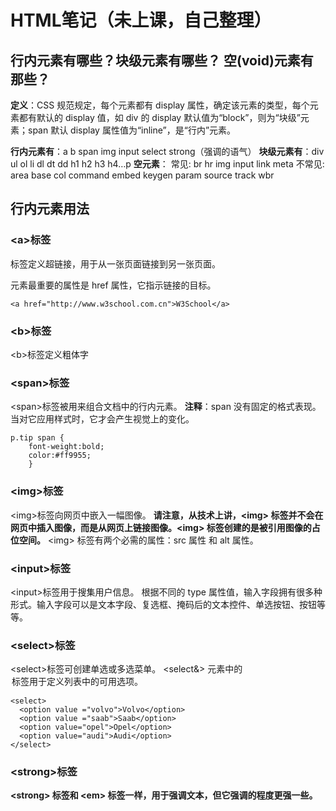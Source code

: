 # HTML笔记（未上课，自己整理）
## 行内元素有哪些？块级元素有哪些？ 空(void)元素有那些？
**定义**：CSS 规范规定，每个元素都有 display 属性，确定该元素的类型，每个元素都有默认的 display 值，如 div 的 display 默认值为“block”，则为“块级”元素；span 默认 display 属性值为“inline”，是“行内”元素。

**行内元素有**：a b span img input select strong（强调的语气）
**块级元素有**：div ul ol li dl dt dd h1 h2 h3 h4…p
**空元素**：
常见: br hr img input link meta
不常见: area base col command embed keygen param source track wbr

## 行内元素用法
### \<a>标签
<a> 标签定义超链接，用于从一张页面链接到另一张页面。

<a> 元素最重要的属性是 href 属性，它指示链接的目标。
```
<a href="http://www.w3school.com.cn">W3School</a>
```
### \<b>标签
\<b>标签定义粗体字
### \<span>标签
\<span>标签被用来组合文档中的行内元素。
**注释**：span 没有固定的格式表现。当对它应用样式时，它才会产生视觉上的变化。
```
p.tip span {
	font-weight:bold;
	color:#ff9955;
	}
```
### \<img>标签
\<img>标签向网页中嵌入一幅图像。
**请注意，从技术上讲，\<img> 标签并不会在网页中插入图像，而是从网页上链接图像。\<img> 标签创建的是被引用图像的占位空间。**
\<img> 标签有两个必需的属性：src 属性 和 alt 属性。
### \<input>标签
\<input>标签用于搜集用户信息。
根据不同的 type 属性值，输入字段拥有很多种形式。输入字段可以是文本字段、复选框、掩码后的文本控件、单选按钮、按钮等等。
### \<select>标签
\<select>标签可创建单选或多选菜单。
\<select&> 元素中的 <option> 标签用于定义列表中的可用选项。
```
<select>
  <option value ="volvo">Volvo</option>
  <option value ="saab">Saab</option>
  <option value="opel">Opel</option>
  <option value="audi">Audi</option>
</select>
```
### \<strong>标签
<strong>\<strong> 标签和 \<em> 标签一样，用于强调文本，但它强调的程度更强一些。</strong>